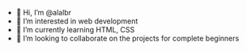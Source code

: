 - 👋 Hi, I’m @alalbr
- 👀 I’m interested in web development
- 🌱 I’m currently learning HTML, CSS 
- 💞️ I’m looking to collaborate on the projects for complete beginners

<!---
alalbr/alalbr is a ✨ special ✨ repository because its `README.md` (this file) appears on your GitHub profile.
You can click the Preview link to take a look at your changes.
--->
